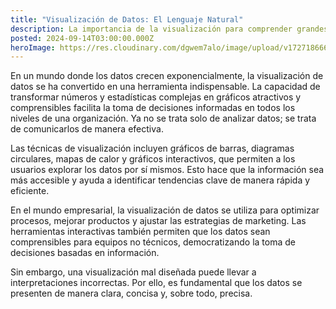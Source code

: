 ```yaml
---
title: "Visualización de Datos: El Lenguaje Natural"
description: La importancia de la visualización para comprender grandes cantidades de datos.
posted: 2024-09-14T03:00:00.000Z
heroImage: https://res.cloudinary.com/dgwem7alo/image/upload/v1727186665/pexels-tima-miroshnichenko-7567222_bi6exs.jpg
---
```


En un mundo donde los datos crecen exponencialmente, la visualización de datos se ha convertido en una herramienta indispensable. La capacidad de transformar números y estadísticas complejas en gráficos atractivos y comprensibles facilita la toma de decisiones informadas en todos los niveles de una organización. Ya no se trata solo de analizar datos; se trata de comunicarlos de manera efectiva.

Las técnicas de visualización incluyen gráficos de barras, diagramas circulares, mapas de calor y gráficos interactivos, que permiten a los usuarios explorar los datos por sí mismos. Esto hace que la información sea más accesible y ayuda a identificar tendencias clave de manera rápida y eficiente.

En el mundo empresarial, la visualización de datos se utiliza para optimizar procesos, mejorar productos y ajustar las estrategias de marketing. Las herramientas interactivas también permiten que los datos sean comprensibles para equipos no técnicos, democratizando la toma de decisiones basadas en información.

Sin embargo, una visualización mal diseñada puede llevar a interpretaciones incorrectas. Por ello, es fundamental que los datos se presenten de manera clara, concisa y, sobre todo, precisa.
